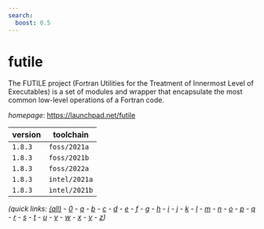 ```yaml
---
search:
  boost: 0.5
---
```

# futile

The FUTILE project (Fortran Utilities for the Treatment of Innermost Level of Executables) is a set of modules  and wrapper that encapsulate the most common low-level operations of a Fortran code.

*homepage*: <https://launchpad.net/futile>

version | toolchain
--------|----------
``1.8.3`` | ``foss/2021a``
``1.8.3`` | ``foss/2021b``
``1.8.3`` | ``foss/2022a``
``1.8.3`` | ``intel/2021a``
``1.8.3`` | ``intel/2021b``


*(quick links: [(all)](../index.md) - [0](../0/index.md) - [a](../a/index.md) - [b](../b/index.md) - [c](../c/index.md) - [d](../d/index.md) - [e](../e/index.md) - [f](../f/index.md) - [g](../g/index.md) - [h](../h/index.md) - [i](../i/index.md) - [j](../j/index.md) - [k](../k/index.md) - [l](../l/index.md) - [m](../m/index.md) - [n](../n/index.md) - [o](../o/index.md) - [p](../p/index.md) - [q](../q/index.md) - [r](../r/index.md) - [s](../s/index.md) - [t](../t/index.md) - [u](../u/index.md) - [v](../v/index.md) - [w](../w/index.md) - [x](../x/index.md) - [y](../y/index.md) - [z](../z/index.md))*

